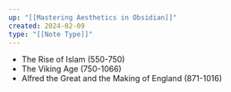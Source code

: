 ```yaml
---
up: "[[Mastering Aesthetics in Obsidian]]"
created: 2024-02-09
type: "[[Note Type]]"
---
```

- The Rise of Islam (550-750)
- The Viking Age (750-1066) 
- Alfred the Great and the Making of England (871-1016)